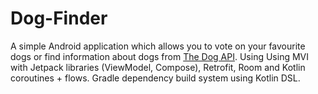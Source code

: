 # Dog-Finder
A simple Android application which allows you to vote on your favourite dogs or find information about dogs from [The Dog API](https://docs.thedogapi.com/). Using Using MVI with Jetpack libraries (ViewModel, Compose), Retrofit, Room and Kotlin coroutines + flows. Gradle dependency build system using Kotlin DSL.

